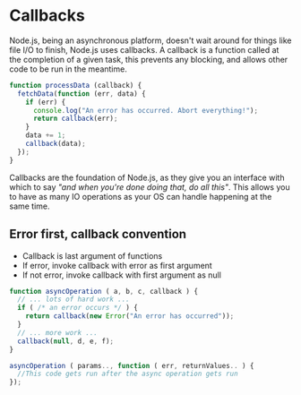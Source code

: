 # Callbacks

Node.js, being an asynchronous platform, doesn't wait around for things like file I/O to finish, Node.js uses callbacks. A callback is a function called at the completion of a given task, this prevents any blocking, and allows other code to be run in the meantime.

```js
function processData (callback) {
  fetchData(function (err, data) {
    if (err) {
      console.log("An error has occurred. Abort everything!");
      return callback(err);
    }
    data += 1;
    callback(data);
  });
}
```

Callbacks are the foundation of Node.js, as they give you an interface with which to say _"and when you're done doing that, do all this"_. This allows you to have as many IO operations as your OS can handle happening at the same time.

## Error first, callback convention

* Callback is last argument of functions
* If error, invoke callback with error as first argument
* If not error, invoke callback with first argument as null

```js
function asyncOperation ( a, b, c, callback ) {
  // ... lots of hard work ...
  if ( /* an error occurs */ ) {
    return callback(new Error("An error has occurred"));
  }
  // ... more work ...
  callback(null, d, e, f);
}

asyncOperation ( params.., function ( err, returnValues.. ) {
  //This code gets run after the async operation gets run
});
```
